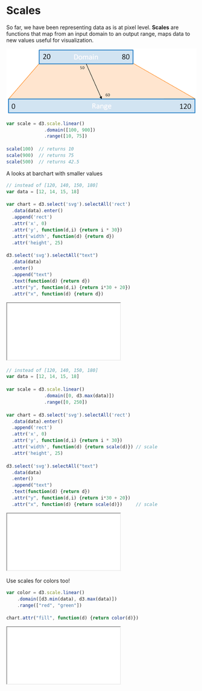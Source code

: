 # Scales

So far, we have been representing data as is at pixel level. **Scales** are functions that map from an input domain to an output range, maps data to new values useful for visualization.

![Scale](./assets/d3scale.png)

```javascript
var scale = d3.scale.linear()
              .domain([100, 900])
              .range([10, 75])

scale(100)  // returns 10
scale(900)  // returns 75
scale(500)  // returns 42.5
```

A looks at barchart with smaller values

```javascript
// instead of [120, 140, 150, 180]
var data = [12, 14, 15, 18]

var chart = d3.select('svg').selectAll('rect')
  .data(data).enter()
  .append('rect')
  .attr('x', 0)
  .attr('y', function(d,i) {return i * 30})
  .attr('width', function(d) {return d})
  .attr('height', 25)

d3.select('svg').selectAll("text")
  .data(data)
  .enter()
  .append("text")
  .text(function(d) {return d})
  .attr("y", function(d,i) {return i*30 + 20})
  .attr("x", function(d) {return d})
```
<iframe src="recipes/scales.html" sandbox="allow-same-origin allow-scripts" onload="this.style.height=this.contentDocument.documentElement.scrollHeight+2+'px';"></iframe>

```javascript
// instead of [120, 140, 150, 180]
var data = [12, 14, 15, 18]

var scale = d3.scale.linear()
              .domain([0, d3.max(data)])
              .range([0, 250])

var chart = d3.select('svg').selectAll('rect')
  .data(data).enter()
  .append('rect')
  .attr('x', 0)
  .attr('y', function(d,i) {return i * 30})
  .attr('width', function(d) {return scale(d)}) // scale
  .attr('height', 25)

d3.select('svg').selectAll("text")
  .data(data)
  .enter()
  .append("text")
  .text(function(d) {return d})
  .attr("y", function(d,i) {return i*30 + 20})
  .attr("x", function(d) {return scale(d)})     // scale
```
<iframe src="recipes/scales-bars.html" sandbox="allow-same-origin allow-scripts" onload="this.style.height=this.contentDocument.documentElement.scrollHeight+2+'px';"></iframe>

Use scales for colors too!

```javascript
var color = d3.scale.linear()
    .domain([d3.min(data), d3.max(data)])
    .range(["red", "green"])

chart.attr("fill", function(d) {return color(d)})
```
<iframe src="recipes/scales-bars-colors.html" sandbox="allow-same-origin allow-scripts" onload="this.style.height=this.contentDocument.documentElement.scrollHeight+2+'px';"></iframe>
